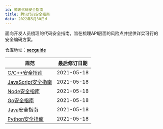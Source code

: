 ```yaml
---
id: 腾讯代码安全指南
title: 腾讯代码安全指南
data: 2022年5月30日d
---
```


面向开发人员梳理的代码安全指南，旨在梳理API层面的风险点并提供详实可行的安全编码方案。

仓库地址：**[secguide](https://github.com/Tencent/secguide)**

| 规范                                                         | 最后修订日期 |
| ------------------------------------------------------------ | ------------ |
| [C/C++安全指南](https://github.com/Tencent/secguide/blob/main/C,C++安全指南.md) | 2021-05-18   |
| [JavaScript安全指南](https://github.com/Tencent/secguide/blob/main/JavaScript安全指南.md#1) | 2021-05-18   |
| [Node安全指南](https://github.com/Tencent/secguide/blob/main/JavaScript安全指南.md#2) | 2021-05-18   |
| [Go安全指南](https://github.com/Tencent/secguide/blob/main/Go安全指南.md) | 2021-05-18   |
| [Java安全指南](https://github.com/Tencent/secguide/blob/main/Java安全指南.md) | 2021-05-18   |
| [Python安全指南](https://github.com/Tencent/secguide/blob/main/Python安全指南.md) | 2021-05-18   |

